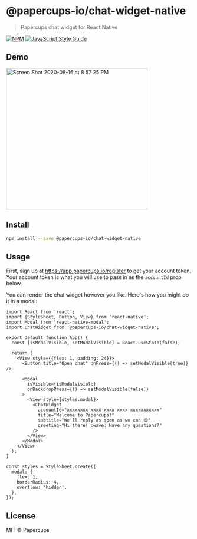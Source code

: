 # @papercups-io/chat-widget-native

> Papercups chat widget for React Native

[![NPM](https://img.shields.io/npm/v/@papercups-io/chat-widget-native.svg)](https://www.npmjs.com/package/@papercups-io/chat-widget-native) [![JavaScript Style Guide](https://img.shields.io/badge/code_style-standard-brightgreen.svg)](https://standardjs.com)

## Demo

<img width="383" alt="Screen Shot 2020-08-16 at 8 57 25 PM" src="https://user-images.githubusercontent.com/5264279/90348303-6c04d080-e003-11ea-8976-6f9d355ca4c8.png">

## Install

```bash
npm install --save @papercups-io/chat-widget-native
```

## Usage

First, sign up at https://app.papercups.io/register to get your account token. Your account token is what you will use to pass in as the `accountId` prop below.

You can render the chat widget however you like. Here's how you might do it in a modal:

```tsx
import React from 'react';
import {StyleSheet, Button, View} from 'react-native';
import Modal from 'react-native-modal';
import ChatWidget from '@papercups-io/chat-widget-native';

export default function App() {
  const [isModalVisible, setModalVisible] = React.useState(false);

  return (
    <View style={{flex: 1, padding: 24}}>
      <Button title="Open chat" onPress={() => setModalVisible(true)} />

      <Modal
        isVisible={isModalVisible}
        onBackdropPress={() => setModalVisible(false)}
      >
        <View style={styles.modal}>
          <ChatWidget
            accountId="xxxxxxxx-xxxx-xxxx-xxxx-xxxxxxxxxxx"
            title="Welcome to Papercups!"
            subtitle="We'll reply as soon as we can 😊"
            greeting="Hi there! :wave: Have any questions?"
          />
        </View>
      </Modal>
    </View>
  );
}

const styles = StyleSheet.create({
  modal: {
    flex: 1,
    borderRadius: 4,
    overflow: 'hidden',
  },
});

```

## License

MIT © Papercups
